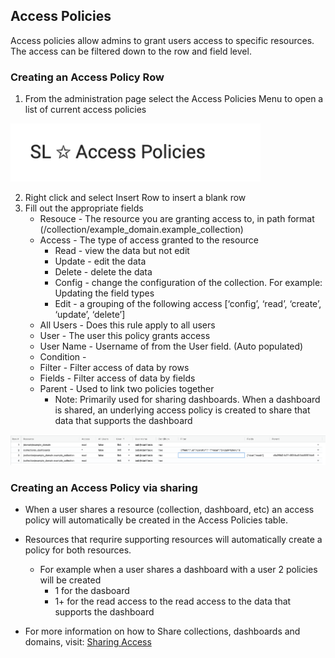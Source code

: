 ## Access Policies
Access policies allow admins to grant users access to specific resources. The access can be filtered down to the row and field level.



### Creating an Access Policy Row
1. From the administration page select the Access Policies Menu to open a list of current access policies


<img src="../assets/access_policy_1.png"  style="width:400px" class="border"></img>


2. Right click and select Insert Row to insert a blank row
3. Fill out the appropriate fields 
   * Resouce - The resource you are granting access to, in path format (/collection/example_domain.example_collection) 
   * Access - The type of access granted to the resource
      * Read -  view the data but not edit
      * Update -  edit the data 
      * Delete -  delete the data
      * Config - change the configuration of the collection. For example: Updating the field types
      * Edit - a grouping of the following access [‘config’, ‘read’, ‘create’, ‘update’, ‘delete’]
   * All Users - Does this rule apply to all users
   * User - The user this policy grants access
   * User Name - Username of from the User field. (Auto populated)
   * Condition - 
   * Filter - Filter access of data by rows
   * Fields - Filter access of data by fields
   * Parent - Used to link two policies together
      * Note:  Primarily used for sharing dashboards. When a dashboard is shared, an underlying access policy is created to share that data that supports the dashboard


<img src="../assets/access_policy_2.png"  style="width:800px" class="border"></img>


### Creating an Access Policy via sharing
* When a user shares a resource (collection, dashboard, etc) an access policy will automatically be created in the Access Policies table.
* Resources that requrire supporting resources will automatically create a policy for both resources.
    * For example when a user shares a dashboard with a user 2 policies will be created 
      * 1 for the dasboard
      * 1+ for the read access to the read access to the data that supports the dashboard

* For more information on how to Share collections, dashboards and domains, visit: [Sharing Access](/docs/how_to/sharing_access.md)
